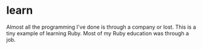 # learn

Almost all the programming I've done is through a company or lost.  This is a tiny example of learning Ruby.  Most of my Ruby education was through a job.
